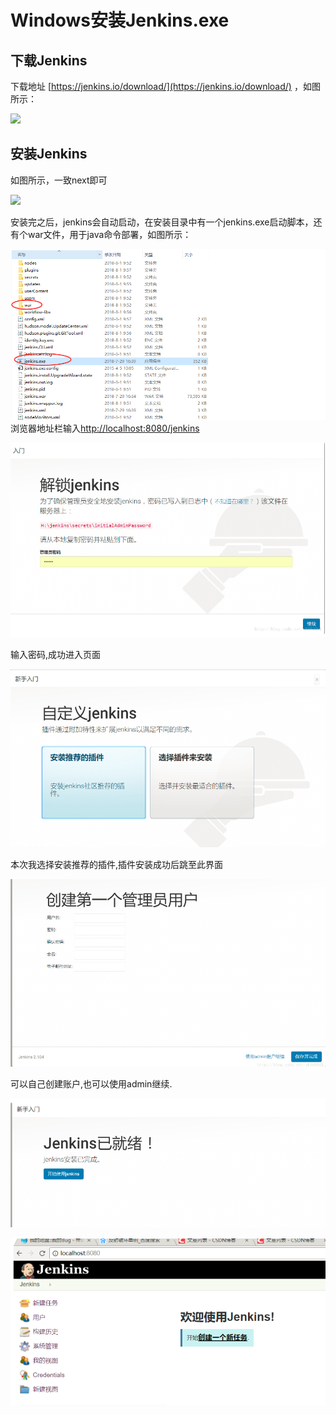 # Windows安装Jenkins.exe

## 下载Jenkins

下载地址 [https://jenkins.io/download/](https://jenkins.io/download/) ，如图所示：

![](file:///C:\Users\tony\AppData\Roaming\Tencent\Users\596807862\QQ\WinTemp\RichOle\PN%28T%299}]RIDU%3Z96G`9[~5.png)

## 安装Jenkins

如图所示，一致next即可

![](file:///C:\Users\tony\AppData\Roaming\Tencent\Users\596807862\QQ\WinTemp\RichOle\R[[6NE2B%283BEYL7IT{~R%29}Q.png)

安装完之后，jenkins会自动启动，在安装目录中有一个jenkins.exe启动脚本，还有个war文件，用于java命令部署，如图所示：

![](/assets/import-jenkins-08.png)浏览器地址栏输入[http://localhost:8080/jenkins](http://localhost:8080/jenkins)

![](/assets/import-jenkins-09.png)

输入密码,成功进入页面

![](/assets/import-jenkins-10.png)

本次我选择安装推荐的插件,插件安装成功后跳至此界面

![](/assets/import-jenkins-11.png)

可以自己创建账户,也可以使用admin继续.

![](/assets/import-jenkins-12.png)

![](/assets/import-jenkins-13.png)





